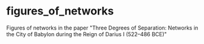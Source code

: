 # figures_of_networks
Figures of networks in the paper "Three Degrees of Separation: Networks in the City of Babylon during the Reign of Darius I (522–486 BCE)"
